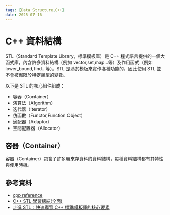 ```yaml
---
tags: [Data Structure,C++]
date: 2025-07-16
---
```


# C++ 資料結構
STL（Standard Template Library，標準模板庫）是 C++ 程式語言提供的一個大函式庫，內含許多資料結構（例如 vector,set,map...等）及作用函式（例如 lower_bound,find...等）。STL 是基於模板來實作各種功能的，因此使用 STL 並不會被侷限於特定類型的變數。

以下是 STL 的核心組件組成：

- 容器（Container）
- 演算法（Algorithm）
- 迭代器（Iterator）
- 仿函數（Functor,Function Object）
- 適配器（Adaptor）
- 空間配置器（Allocator）

## 容器（Container）
容器（Container）包含了許多用來存資料的資料結構，每種資料結構都有其特性與使用時機。

## 參考資料
- [cpp reference](https://cplusplus.com/reference/)
- [C++ STL 學習總結(全面)](https://jasonblog.github.io/note/c++/c++_stl_xue_xi_zong_7d5028_quan_976229.html)
- [走進 STL：快速導覽 C++ 標準模板庫的核心要素](https://notes.boshkuo.com/docs/C++/STL/Introduction)